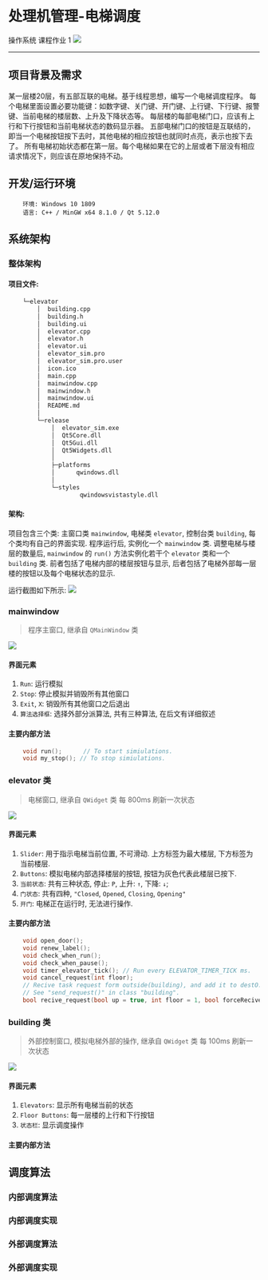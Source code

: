 # 处理机管理-电梯调度

操作系统 课程作业 1 ![](https://badgen.net/badge/朱宽/1751130/blue)

----
## 项目背景及需求
某一层楼20层，有五部互联的电梯。基于线程思想，编写一个电梯调度程序。
每个电梯里面设置必要功能键：如数字键、关门键、开门键、上行键、下行键、报警键、当前电梯的楼层数、上升及下降状态等。
每层楼的每部电梯门口，应该有上行和下行按钮和当前电梯状态的数码显示器。
五部电梯门口的按钮是互联结的，即当一个电梯按钮按下去时，其他电梯的相应按钮也就同时点亮，表示也按下去了。
所有电梯初始状态都在第一层。每个电梯如果在它的上层或者下层没有相应请求情况下，则应该在原地保持不动。

## 开发/运行环境
```
    环境: Windows 10 1809
    语言: C++ / MinGW x64 8.1.0 / Qt 5.12.0
```

## 系统架构

### 整体架构
#### 项目文件:
```bash
    └─elevator
        │  building.cpp
        │  building.h
        │  building.ui
        │  elevator.cpp
        │  elevator.h
        │  elevator.ui
        │  elevator_sim.pro
        │  elevator_sim.pro.user
        │  icon.ico
        │  main.cpp
        │  mainwindow.cpp
        │  mainwindow.h
        │  mainwindow.ui
        │  README.md
        │
        └─release
            │  elevator_sim.exe
            │  Qt5Core.dll
            │  Qt5Gui.dll
            │  Qt5Widgets.dll
            │
            ├─platforms
            │      qwindows.dll
            │
            └─styles
                    qwindowsvistastyle.dll
```
#### 架构:
项目包含三个类: 主窗口类 `mainwindow`, 电梯类 `elevator`, 控制台类 `building`, 每个类均有自己的界面实现. 程序运行后, 实例化一个 `mainwindow` 类. 调整电梯与楼层的数量后, `mainwindow` 的 `run()` 方法实例化若干个 `elevator` 类和一个 `building` 类. 前者包括了电梯内部的楼层按钮与显示, 后者包括了电梯外部每一层楼的按钮以及每个电梯状态的显示.

运行截图如下所示: 
![](/img/1.png)

### mainwindow 
>程序主窗口, 继承自 `QMainWindow` 类

![](img/2.png)

#### 界面元素
1. `Run`: 运行模拟
2. `Stop`: 停止模拟并销毁所有其他窗口
3. `Exit`, `X`: 销毁所有其他窗口之后退出
4. `算法选择框`: 选择外部分派算法, 共有三种算法, 在后文有详细叙述

#### 主要内部方法
```c++
	void run();      // To start simiulations.
	void my_stop(); // To stop simiulations.
```

### elevator 类
>电梯窗口, 继承自 `QWidget` 类
每 800ms 刷新一次状态

![](img/3.png)

#### 界面元素
1. `Slider`: 用于指示电梯当前位置, 不可滑动. 上方标签为最大楼层, 下方标签为当前楼层.
2. `Buttons`: 模拟电梯内部选择楼层的按钮, 按钮为灰色代表此楼层已按下.
3. `当前状态`: 共有三种状态, 停止: `P`, 上升: `↑`, 下降: `↓`;
4. `门状态`: 共有四种, `"Closed`, `Opened`, `Closing`, `Opening"`
5. `开门`: 电梯正在运行时, 无法进行操作.

#### 主要内部方法
```c++
    void open_door();
    void renew_label();
    void check_when_run();
    void check_when_pause();
    void timer_elevator_tick(); // Run every ELEVATOR_TIMER_TICK ms.
    void cancel_request(int floor);
    // Recive task request form outside(building), and add it to destO. .
    // See "send_request()" in class "building".
    bool recive_request(bool up = true, int floor = 1, bool forceRecive = false);
```

### building 类
>外部控制窗口, 模拟电梯外部的操作, 继承自 `QWidget` 类
每 100ms 刷新一次状态

![](img/4.png)

#### 界面元素
1. `Elevators`: 显示所有电梯当前的状态
2. `Floor Buttons`: 每一层楼的上行和下行按钮
3. `状态栏`: 显示调度操作

#### 主要内部方法


## 调度算法
### 内部调度算法
### 内部调度实现
### 外部调度算法
### 外部调度实现